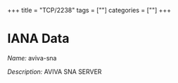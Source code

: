 +++
title = "TCP/2238"
tags = [""]
categories = [""]
+++

# IANA Data

_Name:_ aviva-sna

_Description:_ AVIVA SNA SERVER

